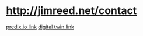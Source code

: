# http://jimreed.net/contact
[predix.io link](https://jimreedia.github.io/prototypes-pages/predix-io-2015/)
[digital twin link](https://jimreedia.github.io/prototypes-pages/digital-twin-prototype-2017)